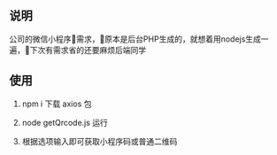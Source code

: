 ## 说明

公司的微信小程序需求，原本是后台PHP生成的，就想着用nodejs生成一遍，下次有需求省的还要麻烦后端同学

## 使用

1. npm i 下载 axios 包

2. node getQrcode.js 运行

3. 根据选项输入即可获取小程序码或普通二维码